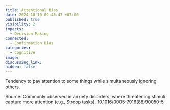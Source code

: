 ```yaml
---
title: Attentional Bias
date: 2024-10-10 09:45:47 +07:00
published: true
visibility: 2
impacts:
  - Decision Making
connected:
  - Confirmation Bias
categories:
  - Cognitive
image: 
discussing_link: 
hidden: false
---
```

Tendency to pay attention to some things while simultaneously ignoring others.

Source: Commonly observed in anxiety disorders, where threatening stimuli capture more attention (e.g., Stroop tasks).
[10.1016/0005-7916(88)90050-5](https://doi.org/10.1016/0005-7916(88)90050-5)